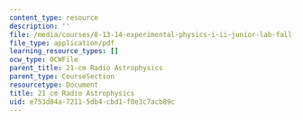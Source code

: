 ```yaml
---
content_type: resource
description: ''
file: /media/courses/8-13-14-experimental-physics-i-ii-junior-lab-fall-2016-spring-2017/e753d84a72115db4cbd1f0e3c7acb89c_MIT8_13-14F16-S17exp46.pdf
file_type: application/pdf
learning_resource_types: []
ocw_type: OCWFile
parent_title: 21-cm Radio Astrophysics
parent_type: CourseSection
resourcetype: Document
title: 21 cm Radio Astrophysics
uid: e753d84a-7211-5db4-cbd1-f0e3c7acb89c
---
```

